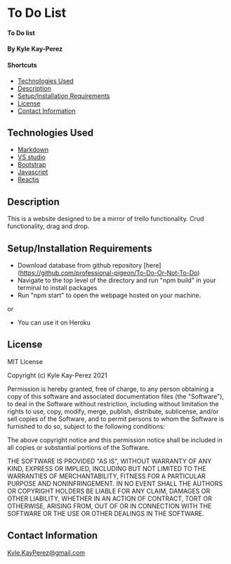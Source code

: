 # To Do List 

#### To Do list

#### By Kyle Kay-Perez

#### Shortcuts
- [Technologies Used](#technologies-used)
- [Description](#description)
- [Setup/Installation Requirements](#setup/installation-requirements)
- [License](#license)
- [Contact Information](#contact-information)

## Technologies Used

* [Markdown](https://www.markdownguide.org/)
* [VS studio](https://code.visualstudio.com/)
* [Bootstrap](https://getbootstrap.com/)
* [Javascript](https://www.javascript.com/)
* [Reactjs](https://reactjs.org/)

## Description

This is a website designed to be a mirror of trello functionality. Crud functionality, drag and drop.

## Setup/Installation Requirements


* Download database from github repository [here] (https://github.com/professional-pigeon/To-Do-Or-Not-To-Do)
* Navigate to the top level of the directory and run "npm build" in your terminal to install packages
* Run "npm start" to open the webpage hosted on your machine.

or

* You can use it on Heroku

## License

MIT License

Copyright (c) Kyle Kay-Perez 2021

Permission is hereby granted, free of charge, to any person obtaining a copy of this software and associated documentation files (the "Software"), to deal in the Software without restriction, including without limitation the rights to use, copy, modify, merge, publish, distribute, sublicense, and/or sell copies of the Software, and to permit persons to whom the Software is furnished to do so, subject to the following conditions:

The above copyright notice and this permission notice shall be included in all copies or substantial portions of the Software.

THE SOFTWARE IS PROVIDED "AS IS", WITHOUT WARRANTY OF ANY KIND, EXPRESS OR IMPLIED, INCLUDING BUT NOT LIMITED TO THE WARRANTIES OF MERCHANTABILITY, FITNESS FOR A PARTICULAR PURPOSE AND NONINFRINGEMENT. IN NO EVENT SHALL THE AUTHORS OR COPYRIGHT HOLDERS BE LIABLE FOR ANY CLAIM, DAMAGES OR OTHER LIABILITY, WHETHER IN AN ACTION OF CONTRACT, TORT OR OTHERWISE, ARISING FROM, OUT OF OR IN CONNECTION WITH THE SOFTWARE OR THE USE OR OTHER DEALINGS IN THE SOFTWARE.

## Contact Information

Kyle.KayPerez@gmail.com